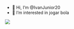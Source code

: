 - 👋 Hi, I’m @IvanJunior20
- 👀 I’m interested in jogar bola






![](https://media.tenor.com/kpuM87m8PxQAAAAM/alnassr-arab-cup.gif)

